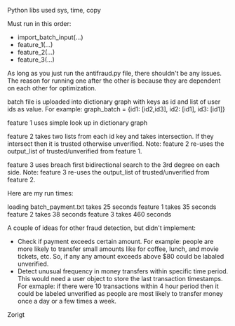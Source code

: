Python libs used sys, time, copy

Must run in this order:
- import_batch_input(...)
- feature_1(...)
- feature_2(...)
- feature_3(...)

As long as you just run the antifraud.py file, there shouldn't be any issues. The reason for running one after the other is because they are dependent on each other for optimization. 

batch file is uploaded into dictionary graph with keys as id and list of user ids as value.
For example: graph_batch = {id1: [id2,id3], id2: [id1], id3: [id1]} 

feature 1 uses simple look up in dictionary graph

feature 2 takes two lists from each id key and takes intersection. If they intersect then it is trusted otherwise unverified. Note: 
feature 2 re-uses the output_list of trusted/unverified from feature 1. 

feature 3 uses breach first bidirectional search to the 3rd degree on each side. Note: feature 3 re-uses the output_list of trusted/unverified from feature 2. 

Here are my run times:

loading batch_payment.txt takes 25 seconds
feature 1 takes 35 seconds
feature 2 takes 38 seconds
feature 3 takes 460 seconds

A couple of ideas for other fraud detection, but didn't implement:
- Check if payment exceeds certain amount. For example: people are more likely to transfer small amounts like for coffee, lunch, and movie tickets, etc. So, if any any amount exceeds above $80 could be labaled unverified. 
- Detect unusual frequency in money transfers within specific time period. This would need a user object to store the last transaction timestamps. For exmaple: if there were 10 transactions within 4 hour period then it could be labeled unverified as people are most likely to transfer money once a day or a few times a week. 

Zorigt
